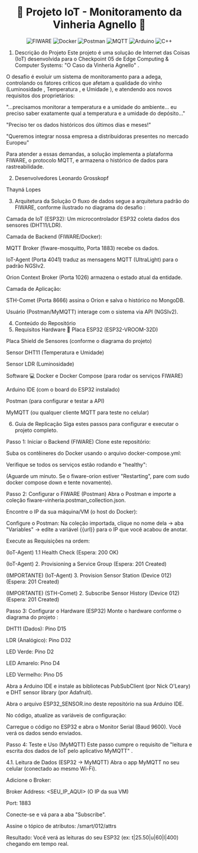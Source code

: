 <h1 align="center">🍇 Projeto IoT - Monitoramento da Vinheria Agnello 🍷</h1>

<p align="center"> <img src="" alt="FIWARE" /> <img src="" alt="Docker" /> <img src="" alt="Postman" /> <img src="" alt="MQTT" /> <img src="" alt="Arduino" /> <img src="" alt="C++" /> </p>


1. Descrição do Projeto
Este projeto é uma solução de Internet das Coisas (IoT) desenvolvida para o Checkpoint 05 de Edge Computing & Computer Systems: "O Caso da Vinheria Agnello" .

O desafio é evoluir um sistema de monitoramento para a adega, controlando os fatores críticos que afetam a qualidade do vinho (Luminosidade , Temperatura , e Umidade ), e atendendo aos novos requisitos dos proprietários:

"...precisamos monitorar a temperatura e a umidade do ambiente... eu preciso saber exatamente qual a temperatura e a umidade do depósito..." 

"Preciso ter os dados históricos dos últimos dias e meses!" 

"Queremos integrar nossa empresa a distribuidoras presentes no mercado Europeu" 

Para atender a essas demandas, a solução implementa a plataforma FIWARE, o protocolo MQTT, e armazena o histórico de dados para rastreabilidade.

2. Desenvolvedores
Leonardo Grosskopf

Thayná Lopes

3. Arquitetura da Solução
O fluxo de dados segue a arquitetura padrão do FIWARE, conforme ilustrado no diagrama do desafio :


Camada de IoT (ESP32): Um microcontrolador ESP32  coleta dados dos sensores (DHT11/LDR).

Camada de Backend (FIWARE/Docker):

MQTT Broker (fiware-mosquitto, Porta 1883) recebe os dados.

IoT-Agent (Porta 4041) traduz as mensagens MQTT (UltraLight) para o padrão NGSIv2.

Orion Context Broker (Porta 1026) armazena o estado atual da entidade.

Camada de Aplicação:

STH-Comet (Porta 8666) assina o Orion e salva o histórico no MongoDB.

Usuário (Postman/MyMQTT) interage com o sistema via API (NGSIv2).

4. Conteúdo do Repositório
5. Requisitos
Hardware 🔌
Placa ESP32 (ESP32-VROOM-32D) 

Placa Shield de Sensores (conforme o diagrama do projeto) 

Sensor DHT11 (Temperatura e Umidade)

Sensor LDR (Luminosidade)

Software 💻
Docker e Docker Compose (para rodar os serviços FIWARE)

Arduino IDE (com o board do ESP32 instalado)

Postman (para configurar e testar a API)

MyMQTT (ou qualquer cliente MQTT para teste no celular)


6. Guia de Replicação
Siga estes passos para configurar e executar o projeto completo.

Passo 1: Iniciar o Backend (FIWARE)
Clone este repositório:

Suba os contêineres do Docker usando o arquivo docker-compose.yml:

Verifique se todos os serviços estão rodando e "healthy":

(Aguarde um minuto. Se o fiware-orion estiver "Restarting", pare com sudo docker compose down e tente novamente).

Passo 2: Configurar o FIWARE (Postman)
Abra o Postman e importe a coleção fiware-vinheria.postman_collection.json.

Encontre o IP da sua máquina/VM (o host do Docker):

Configure o Postman: Na coleção importada, clique no nome dela -> aba "Variables" -> edite a variável {{url}} para o IP que você acabou de anotar.

Execute as Requisições na ordem:

(IoT-Agent) 1.1 Health Check (Espera: 200 OK)

(IoT-Agent) 2. Provisioning a Service Group (Espera: 201 Created)


(IMPORTANTE) (IoT-Agent) 3. Provision Sensor Station (Device 012) (Espera: 201 Created) 


(IMPORTANTE) (STH-Comet) 2. Subscribe Sensor History (Device 012) (Espera: 201 Created) 

Passo 3: Configurar o Hardware (ESP32)
Monte o hardware conforme o diagrama do projeto :

DHT11 (Dados): Pino D15

LDR (Analógico): Pino D32

LED Verde: Pino D2

LED Amarelo: Pino D4

LED Vermelho: Pino D5

Abra a Arduino IDE e instale as bibliotecas PubSubClient (por Nick O'Leary) e DHT sensor library (por Adafruit).

Abra o arquivo ESP32_SENSOR.ino deste repositório na sua Arduino IDE.

No código, atualize as variáveis de configuração:

Carregue o código no ESP32 e abra o Monitor Serial (Baud 9600). Você verá os dados sendo enviados.

Passo 4: Teste e Uso (MyMQTT)
Este passo cumpre o requisito de "leitura e escrita dos dados de IoT pelo aplicativo MyMQTT" .

4.1. Leitura de Dados (ESP32 -> MyMQTT)
Abra o app MyMQTT no seu celular (conectado ao mesmo Wi-Fi).

Adicione o Broker:

Broker Address: <SEU_IP_AQUI> (O IP da sua VM)

Port: 1883

Conecte-se e vá para a aba "Subscribe".

Assine o tópico de atributos: /smart/012/attrs

Resultado: Você verá as leituras do seu ESP32 (ex: t|25.50|u|60|l|400) chegando em tempo real.
